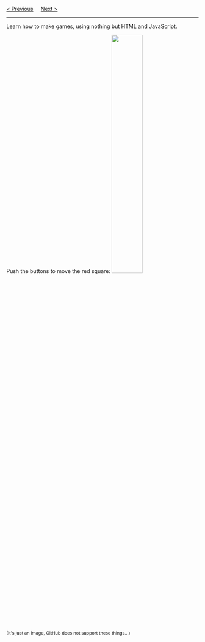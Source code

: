 <a href="/JS/Graphics/GoogleMaps/Types.md">&lt; Previous</a>
&nbsp;&nbsp;&nbsp;
<a href="/JS/Graphics/Game/Canvas.md">Next &gt;</a>
<hr>
Learn how to make games, using nothing but HTML and JavaScript.
<p></p>
Push the buttons to move the red square:
<img src="https://i.imgur.com/su4lzbA.jpg" width="40%">
<br>
<sup>(It's just an image, GitHub does not support these things...)</sup>

